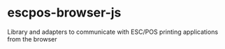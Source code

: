 # escpos-browser-js
Library and adapters to communicate with ESC/POS printing applications from the browser
